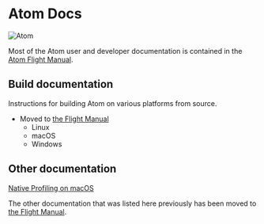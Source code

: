 # Atom Docs

![Atom](https://cloud.githubusercontent.com/assets/72919/2874231/3af1db48-d3dd-11e3-98dc-6066f8bc766f.png)

Most of the Atom user and developer documentation is contained in the [Atom Flight Manual](https://github.com/atom/flight-manual.atom.io).

## Build documentation

Instructions for building Atom on various platforms from source.

* Moved to [the Flight Manual](https://flight-manual.atom.io/hacking-atom/sections/hacking-on-atom-core/)
  * Linux
  * macOS
  * Windows

## Other documentation

[Native Profiling on macOS](native-profiling.md)

The other documentation that was listed here previously has been moved to [the Flight Manual](https://flight-manual.atom.io).

